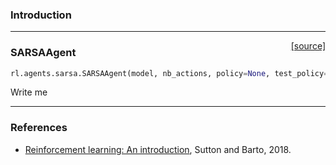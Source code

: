 ### Introduction

---

<span style="float:right;">[[source]](https://github.com/keras-rl/keras-rl/blob/master/rl/agents/sarsa.py#L17)</span>
### SARSAAgent

```python
rl.agents.sarsa.SARSAAgent(model, nb_actions, policy=None, test_policy=None, gamma=0.99, nb_steps_warmup=10, train_interval=1, delta_clip=inf)
```

Write me


---

### References
- [Reinforcement learning: An introduction](http://incompleteideas.net/book/the-book-2nd.html), Sutton and Barto, 2018.
